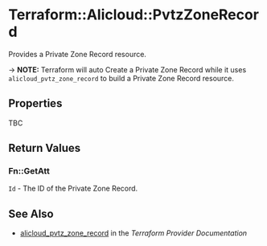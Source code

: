 # Terraform::Alicloud::PvtzZoneRecord

Provides a Private Zone Record resource.

-> **NOTE:** Terraform will auto Create a Private Zone Record while it uses `alicloud_pvtz_zone_record` to build a Private Zone Record resource.

## Properties

TBC

## Return Values

### Fn::GetAtt

`Id` - The ID of the Private Zone Record.

## See Also

* [alicloud_pvtz_zone_record](https://www.terraform.io/docs/providers/alicloud/r/pvtz_zone_record.html) in the _Terraform Provider Documentation_